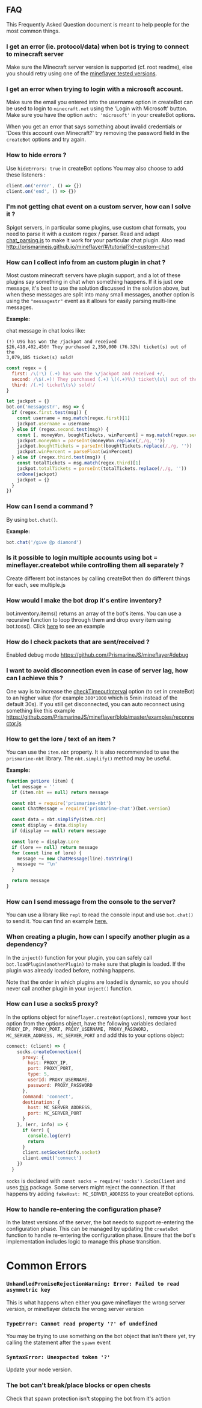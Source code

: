 ## FAQ

This Frequently Asked Question document is meant to help people for the most common things.

### I get an error (ie. protocol/data) when bot is trying to connect to minecraft server

Make sure the Minecraft server version is supported (cf. root readme), else you should retry using one of the [mineflayer tested versions](../lib/version.js).

### I get an error when trying to login with a microsoft account.

Make sure the email you entered into the username option in createBot can be used to login to `minecraft.net` using the 'Login with Microsoft' button.
Make sure you have the option `auth: 'microsoft'` in your createBot options. 

When you get an error that says something about invalid credentials or 'Does this account own Minecraft?' try removing the password field in the `createBot` options and try again.

### How to hide errors ?

Use `hideErrors: true` in createBot options
You may also choose to add these listeners :
```js
client.on('error', () => {})
client.on('end', () => {})
```

### I'm not getting chat event on a custom server, how can I solve it ?

Spigot servers, in particular some plugins, use custom chat formats, you need to parse it with a custom regex / parser.
Read and adapt [chat_parsing.js](https://github.com/PrismarineJS/mineflayer/blob/master/examples/chat_parsing.js) to make it work for your particular
chat plugin. Also read http://prismarinejs.github.io/mineflayer/#/tutorial?id=custom-chat

### How can I collect info from an custom plugin in chat ?

Most custom minecraft servers have plugin support, and a lot of these plugins say something in chat when something happens. If it is just one message, it's best to use the solution discussed in the solution above, but when these messages are split into many small messages, another option is using the `"messagestr"` event as it allows for easily parsing multi-line messages.

**Example:**

chat message in chat looks like:
```
(!) U9G has won the /jackpot and received
$26,418,402,450! They purchased 2,350,000 (76.32%) ticket(s) out of the
3,079,185 ticket(s) sold!
```
```js
const regex = {
  first: /\(!\) (.+) has won the \/jackpot and received +/,
  second: /\$(.+)! They purchased (.+) \((.+)%\) ticket\(s\) out of the /,
  third: /(.+) ticket\(s\) sold!/
}

let jackpot = {}
bot.on('messagestr', msg => {
  if (regex.first.test(msg)) {
    const username = msg.match(regex.first)[1]
    jackpot.username = username
  } else if (regex.second.test(msg)) {
    const [, moneyWon, boughtTickets, winPercent] = msg.match(regex.second)
    jackpot.moneyWon = parseInt(moneyWon.replace(/,/g, ''))
    jackpot.boughtTickets = parseInt(boughtTickets.replace(/,/g, ''))
    jackpot.winPercent = parseFloat(winPercent)
  } else if (regex.third.test(msg)) {
    const totalTickets = msg.match(regex.third)[1]
    jackpot.totalTickets = parseInt(totalTickets.replace(/,/g, ''))
    onDone(jackpot)
    jackpot = {}
  }
})
```
### How can I send a command ?

By using `bot.chat()`.

**Example:**
```js
bot.chat('/give @p diamond')
```

### Is it possible to login multiple accounts using bot = mineflayer.createbot while controlling them all separately ?

Create different bot instances by calling createBot then do different things for each, see multiple.js

### How would I make the bot drop it's entire inventory?

bot.inventory.items() returns an array of the bot's items. You can use a recursive function to loop through them and drop every item using bot.toss(). Click [here](https://gist.github.com/dada513/3d88f772be4224b40f9e5d1787bd63e9) to see an example

### How do I check packets that are sent/received ?

Enabled debug mode https://github.com/PrismarineJS/mineflayer#debug

### I want to avoid disconnection even in case of server lag, how can I achieve this ?

One way is to increase the [checkTimeoutInterval](https://github.com/PrismarineJS/node-minecraft-protocol/blob/master/docs/API.md#mccreateclientoptions) option (to set in createBot) to an higher value (for example `300*1000` which is 5min instead of the default 30s). If you still get disconnected, you can auto reconnect using something like this example https://github.com/PrismarineJS/mineflayer/blob/master/examples/reconnector.js

### How to get the lore / text of an item ?

You can use the `item.nbt` property. It is also recommended to use the `prismarine-nbt` library. The `nbt.simplify()` method may be useful.

**Example:**
```js
function getLore (item) {
  let message = ''
  if (item.nbt == null) return message

  const nbt = require('prismarine-nbt')
  const ChatMessage = require('prismarine-chat')(bot.version)

  const data = nbt.simplify(item.nbt)
  const display = data.display
  if (display == null) return message

  const lore = display.Lore
  if (lore == null) return message
  for (const line of lore) {
    message += new ChatMessage(line).toString()
    message += '\n'
  }

  return message
}
```

### How can I send message from the console to the server?

You can use a library like `repl` to read the console input and use `bot.chat()` to send it. You can find an example [here.](https://github.com/PrismarineJS/mineflayer/blob/master/examples/repl.js)

### When creating a plugin, how can I specify another plugin as a dependency?

In the `inject()` function for your plugin, you can safely call `bot.loadPlugin(anotherPlugin)` to make sure that plugin is loaded. If the plugin was already loaded before, nothing happens.

Note that the order in which plugins are loaded is dynamic, so you should never call another plugin in your `inject()` function.

### How can I use a socks5 proxy?

In the options object for `mineflayer.createBot(options)`, remove your `host` option from the options object, have the following variables declared `PROXY_IP, PROXY_PORT, PROXY_USERNAME, PROXY_PASSWORD, MC_SERVER_ADDRESS, MC_SERVER_PORT` and add this to your options object:
```js
connect: (client) => {
    socks.createConnection({
      proxy: {
        host: PROXY_IP,
        port: PROXY_PORT,
        type: 5,
        userId: PROXY_USERNAME,
        password: PROXY_PASSWORD
      },
      command: 'connect',
      destination: {
        host: MC_SERVER_ADDRESS,
        port: MC_SERVER_PORT
      }
    }, (err, info) => {
      if (err) {
        console.log(err)
        return
      }
      client.setSocket(info.socket)
      client.emit('connect')
    })
  }
  ```
  `socks` is declared with `const socks = require('socks').SocksClient` and uses [this](https://www.npmjs.com/package/socks) package.
  Some servers might reject the connection. If that happens try adding `fakeHost: MC_SERVER_ADDRESS` to your createBot options.
  
### How to handle re-entering the configuration phase?

In the latest versions of the server, the bot needs to support re-entering the configuration phase. This can be managed by updating the `createBot` function to handle re-entering the configuration phase. Ensure that the bot's implementation includes logic to manage this phase transition.

# Common Errors

### `UnhandledPromiseRejectionWarning: Error: Failed to read asymmetric key`

This is what happens when either you gave mineflayer the wrong server version, or mineflayer detects the wrong server version

### `TypeError: Cannot read property '?' of undefined`

You may be trying to use something on the bot object that isn't there yet, try calling the statement after the `spawn` event

### `SyntaxError: Unexpected token '?'`

Update your node version.

### The bot can't break/place blocks or open chests

Check that spawn protection isn't stopping the bot from it's action

